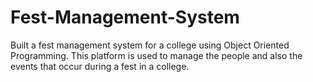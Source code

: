 # Fest-Management-System
Built a fest management system for a college using Object Oriented Programming. This platform is used to manage the people and also the events that occur during a fest in a college. 
